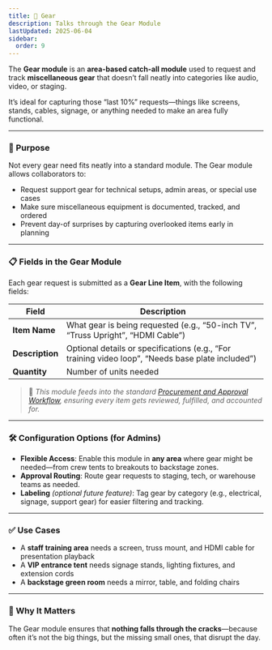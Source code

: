 ```yaml
---
title: 🧰 Gear
description: Talks through the Gear Module
lastUpdated: 2025-06-04
sidebar:
  order: 9
---
```


The **Gear module** is an **area-based catch-all module** used to request and track **miscellaneous gear** that doesn’t fall neatly into categories like audio, video, or staging.

It’s ideal for capturing those “last 10%” requests—things like screens, stands, cables, signage, or anything needed to make an area fully functional.

---

### 🧭 Purpose

Not every gear need fits neatly into a standard module. The Gear module allows collaborators to:

- Request support gear for technical setups, admin areas, or special use cases
- Make sure miscellaneous equipment is documented, tracked, and ordered
- Prevent day-of surprises by capturing overlooked items early in planning

---

### 📋 Fields in the Gear Module

Each gear request is submitted as a **Gear Line Item**, with the following fields:

| Field           | Description                                                                                       |
| --------------- | ------------------------------------------------------------------------------------------------- |
| **Item Name**   | What gear is being requested (e.g., “50-inch TV”, “Truss Upright”, “HDMI Cable”)                  |
| **Description** | Optional details or specifications (e.g., “For training video loop”, “Needs base plate included”) |
| **Quantity**    | Number of units needed                                                                            |

> 📝 _This module feeds into the standard [Procurement and Approval Workflow](#), ensuring every item gets reviewed, fulfilled, and accounted for._

---

### 🛠️ Configuration Options (for Admins)

- **Flexible Access**: Enable this module in **any area** where gear might be needed—from crew tents to breakouts to backstage zones.
- **Approval Routing**: Route gear requests to staging, tech, or warehouse teams as needed.
- **Labeling** _(optional future feature)_: Tag gear by category (e.g., electrical, signage, support gear) for easier filtering and tracking.

---

### ✅ Use Cases

- A **staff training area** needs a screen, truss mount, and HDMI cable for presentation playback
- A **VIP entrance tent** needs signage stands, lighting fixtures, and extension cords
- A **backstage green room** needs a mirror, table, and folding chairs

---

### 🧩 Why It Matters

The Gear module ensures that **nothing falls through the cracks**—because often it’s not the big things, but the missing small ones, that disrupt the day.
